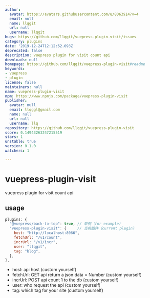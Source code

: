 ```yaml
---
author:
  avatar: https://avatars.githubusercontent.com/u/8063914?v=4
  email: null
  name: llqgit
  url: null
  username: llqgit
bugs: https://github.com/llqgit/vuepress-plugin-visit/issues
category: plugins
date: '2019-12-24T12:12:52.693Z'
deprecated: false
description: vuepress plugin for visit count api
downloads: null
homepage: https://github.com/llqgit/vuepress-plugin-visit#readme
keywords:
- vuepress
- plugin
license: false
maintainers: null
name: vuepress-plugin-visit
npm: https://www.npmjs.com/package/vuepress-plugin-visit
publisher:
  avatar: null
  email: llqggl@gmail.com
  name: null
  url: null
  username: llq
repository: https://github.com/llqgit/vuepress-plugin-visit
score: 0.14943263247215519
stars: 1
unstable: true
version: 0.1.0
watchers: 1

---
```


# vuepress-plugin-visit

vuepress plugin for visit count api

## usage

```js
plugins: {
  "@vuepress/back-to-top": true, // 举例（for example）
  "vuepress-plugin-visit": {     // 当前插件（current plugin）
    host: "http://localhost:8066",
    fetchUrl: "/v1/count",
    incrUrl: "/v1/incr",
    user: "llqgit",
    tag: "blog",
  },
},
```

- host: api host (custom yourself)
- fetchUrl: GET api return a json data = Number (custom yourself)
- incrUrl: POST api count 1 to the db (custom yourself)
- user: who request the api (custom yourself)
- tag: which tag for your site (custom yourself)
